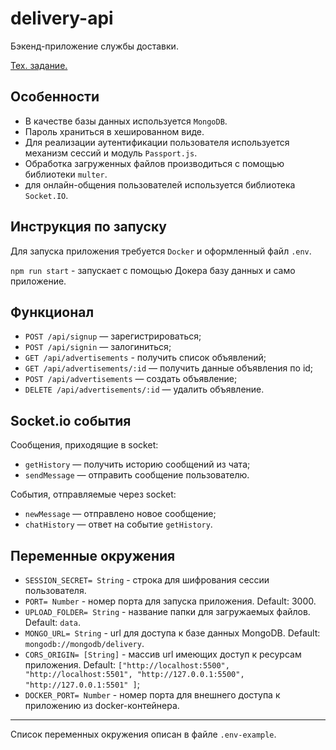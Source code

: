 # delivery-api

Бэкенд-приложение службы доставки.

[Тех. задание.](https://github.com/netology-code/ndse-diplom)

## Особенности

- В качестве базы данных используется `MongoDB`.
- Пароль храниться в хешированном виде.
- Для реализации аутентификации пользователя используется механизм сессий и модуль `Passport.js`.
- Обработка загруженных файлов производиться с помощью библиотеки `multer`.
- для онлайн-общения пользователей используется библиотека `Socket.IO`.

## Инструкция по запуску

Для запуска приложения требуется `Docker` и оформленный файл `.env`.

`npm run start` - запускает с помощью Докера базу данных и само приложение.

## Функционал

- `POST /api/signup` — зарегистрироваться;
- `POST /api/signin` — залогиниться;
- `GET /api/advertisements` - получить список объявлений;
- `GET /api/advertisements/:id` — получить данные объявления по id;
- `POST /api/advertisements` — создать объявление;
- `DELETE /api/advertisements/:id` — удалить объявление.

## Socket.io события

Сообщения, приходящие в socket:

- `getHistory` — получить историю сообщений из чата;
- `sendMessage` — отправить сообщение пользователю.

События, отправляемые через socket:

- `newMessage` — отправлено новое сообщение;
- `chatHistory` — ответ на событие `getHistory`.

## Переменные окружения

- `SESSION_SECRET= String` - строка для шифрования сессии пользователя.
- `PORT= Number` - номер порта для запуска приложения. Default: 3000.
- `UPLOAD_FOLDER= String` - название папки для загружаемых файлов. Default: `data`.
- `MONGO_URL= String` - url для доступа к базе данных MongoDB. Default: `mongodb://mongodb/delivery`.
- `CORS_ORIGIN= [String]` - массив url имеющих доступ к ресурсам приложения. Default: `["http://localhost:5500", "http://localhost:5501", "http://127.0.0.1:5500", "http://127.0.0.1:5501" ]`;
- `DOCKER_PORT= Number` - номер порта для внешнего доступа к приложению из docker-контейнера.

---

Список переменных окружения описан в файле `.env-example`.
